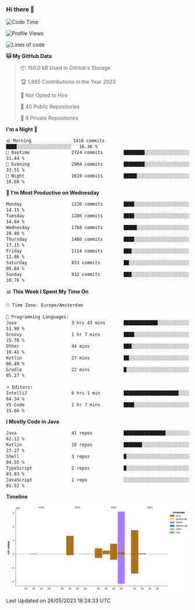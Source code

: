 ### Hi there 👋


<!--START_SECTION:waka-->
![Code Time](http://img.shields.io/badge/Code%20Time-3%2C224%20hrs%2053%20mins-blue)

![Profile Views](http://img.shields.io/badge/Profile%20Views-4-blue)

![Lines of code](https://img.shields.io/badge/From%20Hello%20World%20I%27ve%20Written-7.7%20million%20lines%20of%20code-blue)

**🐱 My GitHub Data** 

> 📦 158.0 kB Used in GitHub's Storage 
 > 
> 🏆 1,885 Contributions in the Year 2023
 > 
> 🚫 Not Opted to Hire
 > 
> 📜 40 Public Repositories 
 > 
> 🔑 8 Private Repositories 
 > 
**I'm a Night 🦉** 

```text
🌞 Morning                1418 commits        ████░░░░░░░░░░░░░░░░░░░░░   16.36 % 
🌆 Daytime                2724 commits        ████████░░░░░░░░░░░░░░░░░   31.44 % 
🌃 Evening                2904 commits        ████████░░░░░░░░░░░░░░░░░   33.51 % 
🌙 Night                  1619 commits        █████░░░░░░░░░░░░░░░░░░░░   18.68 % 
```
📅 **I'm Most Productive on Wednesday** 

```text
Monday                   1226 commits        ████░░░░░░░░░░░░░░░░░░░░░   14.15 % 
Tuesday                  1286 commits        ████░░░░░░░░░░░░░░░░░░░░░   14.84 % 
Wednesday                1768 commits        █████░░░░░░░░░░░░░░░░░░░░   20.40 % 
Thursday                 1486 commits        ████░░░░░░░░░░░░░░░░░░░░░   17.15 % 
Friday                   1114 commits        ███░░░░░░░░░░░░░░░░░░░░░░   12.86 % 
Saturday                 853 commits         ██░░░░░░░░░░░░░░░░░░░░░░░   09.84 % 
Sunday                   932 commits         ███░░░░░░░░░░░░░░░░░░░░░░   10.76 % 
```


📊 **This Week I Spent My Time On** 

```text
🕑︎ Time Zone: Europe/Amsterdam

💬 Programming Languages: 
Java                     3 hrs 43 mins       █████████████░░░░░░░░░░░░   51.98 % 
Groovy                   1 hr 7 mins         ████░░░░░░░░░░░░░░░░░░░░░   15.78 % 
Other                    44 mins             ███░░░░░░░░░░░░░░░░░░░░░░   10.41 % 
Kotlin                   27 mins             ██░░░░░░░░░░░░░░░░░░░░░░░   06.49 % 
Gradle                   22 mins             █░░░░░░░░░░░░░░░░░░░░░░░░   05.27 % 

🔥 Editors: 
IntelliJ                 6 hrs 1 min         █████████████████████░░░░   84.34 % 
VS Code                  1 hr 7 mins         ████░░░░░░░░░░░░░░░░░░░░░   15.66 % 
```

**I Mostly Code in Java** 

```text
Java                     41 repos            ████████████████░░░░░░░░░   62.12 % 
Kotlin                   18 repos            ███████░░░░░░░░░░░░░░░░░░   27.27 % 
Shell                    3 repos             █░░░░░░░░░░░░░░░░░░░░░░░░   04.55 % 
TypeScript               2 repos             █░░░░░░░░░░░░░░░░░░░░░░░░   03.03 % 
JavaScript               1 repo              ░░░░░░░░░░░░░░░░░░░░░░░░░   01.52 % 
```



**Timeline**

![Lines of Code chart](https://raw.githubusercontent.com/powercasgamer/powercasgamer/master/assets/bar_graph.png)


 Last Updated on 26/05/2023 16:24:33 UTC
<!--END_SECTION:waka-->
